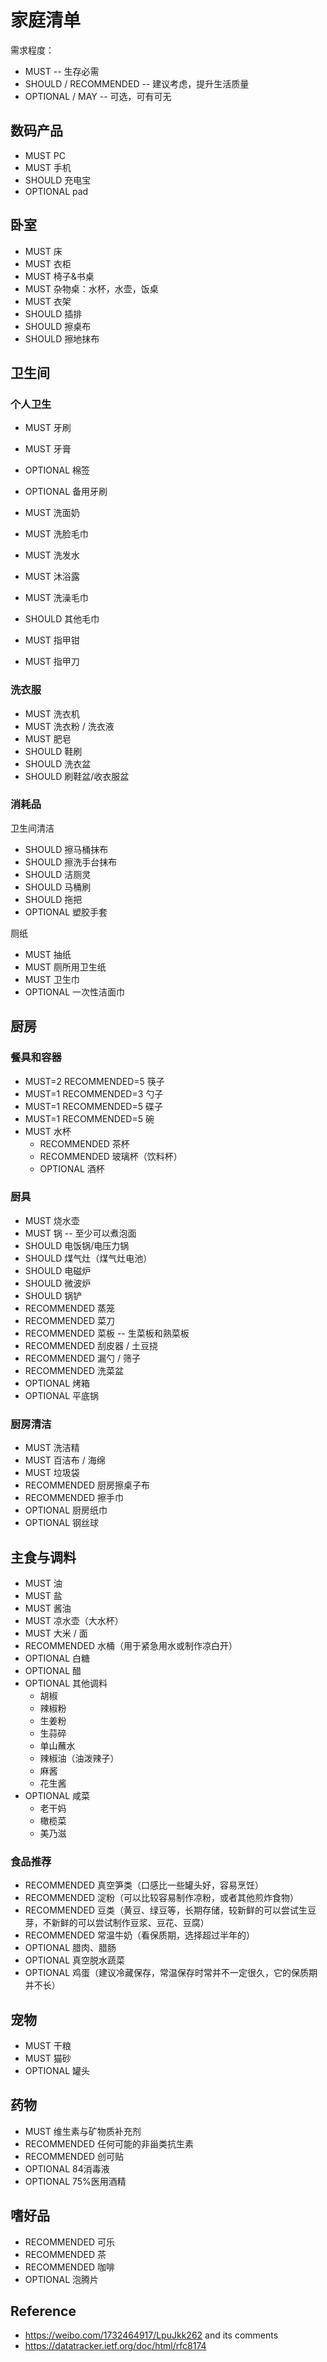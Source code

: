 # 家庭清单

需求程度：
- MUST -- 生存必需
- SHOULD / RECOMMENDED -- 建议考虑，提升生活质量
- OPTIONAL / MAY -- 可选，可有可无

## 数码产品

- MUST PC
- MUST 手机
- SHOULD 充电宝
- OPTIONAL pad

## 卧室

- MUST 床
- MUST 衣柜
- MUST 椅子&书桌
- MUST 杂物桌：水杯，水壶，饭桌
- MUST 衣架
- SHOULD 插排
- SHOULD 擦桌布
- SHOULD 擦地抹布

## 卫生间

### 个人卫生

- MUST 牙刷
- MUST 牙膏
- OPTIONAL 棉签
- OPTIONAL 备用牙刷
- MUST 洗面奶
- MUST 洗脸毛巾

- MUST 洗发水
- MUST 沐浴露
- MUST 洗澡毛巾
- SHOULD 其他毛巾

- MUST 指甲钳
- MUST 指甲刀

### 洗衣服

- MUST 洗衣机
- MUST 洗衣粉 / 洗衣液
- MUST 肥皂
- SHOULD 鞋刷
- SHOULD 洗衣盆
- SHOULD 刷鞋盆/收衣服盆

### 消耗品

卫生间清洁
- SHOULD 擦马桶抹布
- SHOULD 擦洗手台抹布
- SHOULD 洁厕灵
- SHOULD 马桶刷
- SHOULD 拖把
- OPTIONAL 塑胶手套

厕纸
- MUST 抽纸
- MUST 厕所用卫生纸
- MUST 卫生巾
- OPTIONAL 一次性洁面巾

## 厨房

### 餐具和容器

- MUST=2 RECOMMENDED=5 筷子
- MUST=1 RECOMMENDED=3 勺子
- MUST=1 RECOMMENDED=5 碟子
- MUST=1 RECOMMENDED=5 碗
- MUST 水杯
  - RECOMMENDED 茶杯
  - RECOMMENDED 玻璃杯（饮料杯）
  - OPTIONAL 酒杯

### 厨具

- MUST 烧水壶
- MUST 锅 -- 至少可以煮泡面
- SHOULD 电饭锅/电压力锅
- SHOULD 煤气灶（煤气灶电池）
- SHOULD 电磁炉
- SHOULD 微波炉
- SHOULD 锅铲
- RECOMMENDED 蒸笼
- RECOMMENDED 菜刀
- RECOMMENDED 菜板 -- 生菜板和熟菜板
- RECOMMENDED 刮皮器 / 土豆挠
- RECOMMENDED 漏勺 / 筛子
- RECOMMENDED 洗菜盆
- OPTIONAL 烤箱
- OPTIONAL 平底锅

### 厨房清洁

- MUST 洗洁精
- MUST 百洁布 / 海绵
- MUST 垃圾袋
- RECOMMENDED 厨房擦桌子布
- RECOMMENDED 擦手巾
- OPTIONAL 厨房纸巾
- OPTIONAL 钢丝球

## 主食与调料

- MUST 油
- MUST 盐
- MUST 酱油
- MUST 凉水壶（大水杯）
- MUST 大米 / 面
- RECOMMENDED 水桶（用于紧急用水或制作凉白开）
- OPTIONAL 白糖
- OPTIONAL 醋
- OPTIONAL 其他调料
  - 胡椒
  - 辣椒粉
  - 生姜粉
  - 生蒜碎
  - 单山蘸水
  - 辣椒油（油泼辣子）
  - 麻酱
  - 花生酱
- OPTIONAL 咸菜
  - 老干妈
  - 橄榄菜
  - 美乃滋

### 食品推荐

- RECOMMENDED 真空笋类（口感比一些罐头好，容易烹饪）
- RECOMMENDED 淀粉（可以比较容易制作凉粉，或者其他煎炸食物）
- RECOMMENDED 豆类（黄豆、绿豆等，长期存储，较新鲜的可以尝试生豆芽，不新鲜的可以尝试制作豆浆、豆花、豆腐）
- RECOMMENDED 常温牛奶（看保质期，选择超过半年的）
- OPTIONAL 腊肉、腊肠
- OPTIONAL 真空脱水蔬菜
- OPTIONAL 鸡蛋（建议冷藏保存，常温保存时常并不一定很久，它的保质期并不长）

## 宠物

- MUST 干粮
- MUST 猫砂
- OPTIONAL 罐头

## 药物

- MUST 维生素与矿物质补充剂
- RECOMMENDED 任何可能的非甾类抗生素
- RECOMMENDED 创可贴
- OPTIONAL 84消毒液
- OPTIONAL 75%医用酒精

## 嗜好品

- RECOMMENDED 可乐
- RECOMMENDED 茶
- RECOMMENDED 咖啡
- OPTIONAL 泡腾片

## Reference

- https://weibo.com/1732464917/LpuJkk262 and its comments
- https://datatracker.ietf.org/doc/html/rfc8174

